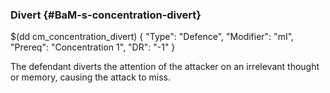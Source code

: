 ### Divert {#BaM-s-concentration-divert}


$(dd cm_concentration_divert)
{ "Type": "Defence",
	"Modifier": "mI",
	"Prereq": "Concentration 1",
	"DR": "-1"
}

The defendant diverts the attention of the attacker on an irrelevant
thought or memory, causing the attack to miss.
